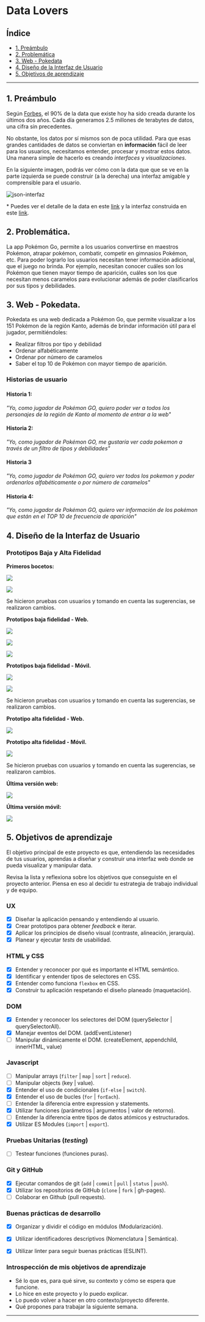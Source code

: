 # Data Lovers

## Índice

* [1. Preámbulo](#1-preámbulo)
* [2. Problemática](#2-problemática)
* [3. Web - Pokedata](#3-web---pokedata)
* [4. Diseño de la Interfaz de Usuario](#4-diseño-de-la-interfaz-de-usuario)
* [5. Objetivos de aprendizaje](#5-objetivos-de-aprendizaje)

***

## 1. Preámbulo

Según [Forbes](https://www.forbes.com/sites/bernardmarr/2018/05/21/how-much-data-do-we-create-every-day-the-mind-blowing-stats-everyone-should-read),
el 90% de la data que existe hoy ha sido creada durante los últimos dos años.
Cada día generamos 2.5 millones de terabytes de datos, una cifra sin precedentes.

No obstante, los datos por sí mismos son de poca utilidad. Para que esas
grandes cantidades de datos se conviertan en **información** fácil de leer para
los usuarios, necesitamos entender, procesar y mostrar estos datos. Una manera
simple de hacerlo es creando _interfaces_ y _visualizaciones_.

En la siguiente imagen, podrás ver cómo con la data que que se ve en la parte
izquierda se puede construir (a la derecha) una interfaz amigable y comprensible
para el usuario.

![json-interfaz](https://lh4.googleusercontent.com/Tn-RPXS26pVvOTdUzRT1KVaJ-_QbFs9SpcGLxSPE43fgbHaXtFgMUInuDt7kV41DkT1j8Tt29V0LxQW7SMtC6digOIhfTXSBKdwI08wUwhD3RAqlwy0hjfmhZ2BFe91mtmCSEqysfgk)

\* Puedes ver el detalle de la data en este [link](https://gist.github.com/lalogf/dd4aa3017a9f8aa8f90dfbca382c4dc9#file-student-json)
y la interfaz construida en este [link](https://app.talento.laboratoria.la/profile/HFOoMpOreBU2psCcjjLg5O2EWEv2).

## 2. Problemática.

La app Pokémon Go, permite a los usuarios convertirse en maestros Pokémon, 
atrapar pokémon, combatir, competir en gimnasios Pokémon, etc. Para poder lograrlo 
los usuarios necesitan tener información adicional, que el juego no brinda. Por ejemplo, 
necesitan conocer cuáles son los Pokémon que tienen mayor tiempo de aparición, cuáles 
son los que necesitan menos caramelos para evolucionar además de poder clasificarlos por 
sus tipos y debilidades.


## 3. Web - Pokedata.

Pokedata es una web dedicada a Pokémon Go, que permite visualizar a los 151 Pokémon de la región Kanto, 
además de brindar información útil para el jugador, permitiéndoles:

* Realizar filtros por tipo y debilidad
* Ordenar alfabéticamente
* Ordenar por número de caramelos
* Saber el top 10 de Pokémon con mayor tiempo de aparición.


### Historias de usuario

#### Historia 1:

*"Yo, como jugador de Pokémon GO, quiero poder ver a todos los personajes de 
la región de Kanto al momento de entrar a la web"*

#### Historia 2:

*"Yo, como jugador de Pokémon GO, me gustaría ver cada pokemon a través de 
un filtro de tipos y debilidades"*

#### Historia 3

*"Yo, como jugador de Pokémon GO, quiero ver todos los pokemon y poder ordenarlos
alfabéticamente o por número de caramelos"*

#### Historia 4:

*"Yo, como jugador de Pokémon GO, quiero ver información de los pokémon que están
en el TOP 10 de frecuencia de aparición"*


## 4. Diseño de la Interfaz de Usuario

### Prototipos Baja y Alta Fidelidad

**Primeros bocetos:**

![](https://raw.githubusercontent.com/claudiaret/LIM011-data-lovers/poke-rama/Prototipos%20Pokedata/Prototipo_Prueba_Web1.jpg)

![](https://raw.githubusercontent.com/claudiaret/LIM011-data-lovers/poke-rama/Prototipos%20Pokedata/Prototipo_Prueba_Web2.jpg)

Se hicieron pruebas con usuarios y tomando en cuenta las sugerencias, se realizaron cambios.

**Prototipos baja fidelidad - Web.**

![](https://raw.githubusercontent.com/claudiaret/LIM011-data-lovers/poke-rama/Prototipos%20Pokedata/Prototipo_Baja%20Fidelidad%20Web0.jpg)

![](https://raw.githubusercontent.com/claudiaret/LIM011-data-lovers/poke-rama/Prototipos%20Pokedata/Prototipo_Baja%20Fidelidad%20Web2.jpg)

![](https://raw.githubusercontent.com/claudiaret/LIM011-data-lovers/poke-rama/Prototipos%20Pokedata/Prototipo_Baja%20Fidelidad%20Web1.jpg)

**Prototipos baja fidelidad - Móvil.**

![](https://raw.githubusercontent.com/claudiaret/LIM011-data-lovers/poke-rama/Prototipos%20Pokedata/Prototipo_Baja%20Fidelidad%20Movil1.jpg)

![](https://raw.githubusercontent.com/claudiaret/LIM011-data-lovers/poke-rama/Prototipos%20Pokedata/Prototipo_Baja%20Fidelidad%20Movil2.jpg)

Se hicieron pruebas con usuarios y tomando en cuenta las sugerencias, se realizaron cambios.

**Prototipo alta fidelidad - Web.**

![](https://raw.githubusercontent.com/claudiaret/LIM011-data-lovers/poke-rama/Prototipos%20Pokedata/Historia-1.jpg)

**Prototipo alta fidelidad - Móvil.**

![](https://raw.githubusercontent.com/claudiaret/LIM011-data-lovers/poke-rama/Prototipos%20Pokedata/Prototipo%20de%20Alta%20Fidelidad%20-%20M%C3%B3vil.png)

Se hicieron pruebas con usuarios y tomando en cuenta las sugerencias, se realizaron cambios.

**Última versión web:**

![](https://raw.githubusercontent.com/claudiaret/LIM011-data-lovers/poke-rama/Prototipos%20Pokedata/Version%20Web.jpg)

**Última versión móvil:**

![](https://raw.githubusercontent.com/claudiaret/LIM011-data-lovers/poke-rama/Prototipos%20Pokedata/Versi%C3%B3n%20M%C3%B3vil.png)


## 5. Objetivos de aprendizaje

El objetivo principal de este proyecto es que, entendiendo las necesidades de
tus usuarios, aprendas a diseñar y construir una interfaz web donde se pueda
visualizar y manipular data.

Revisa la lista y reflexiona sobre los objetivos que conseguiste en el
proyecto anterior. Piensa en eso al decidir tu estrategia de trabajo individual
y de equipo.

### UX

- [x] Diseñar la aplicación pensando y entendiendo al usuario.
- [x] Crear prototipos para obtener _feedback_ e iterar.
- [x] Aplicar los principios de diseño visual (contraste, alineación, jerarquía).
- [x] Planear y ejecutar _tests_ de usabilidad.

### HTML y CSS

- [x] Entender y reconocer por qué es importante el HTML semántico.
- [x] Identificar y entender tipos de selectores en CSS.
- [x] Entender como funciona `flexbox` en CSS.
- [x] Construir tu aplicación respetando el diseño planeado (maquetación).

### DOM

- [x] Entender y reconocer los selectores del DOM (querySelector | querySelectorAll).
- [x] Manejar eventos del DOM. (addEventListener)
- [ ] Manipular dinámicamente el DOM. (createElement, appendchild, innerHTML, value)

### Javascript

- [ ] Manipular arrays (`filter` | `map` | `sort` | `reduce`).
- [ ] Manipular objects (key | value).
- [x] Entender el uso de condicionales (`if-else` | `switch`).
- [x] Entender el uso de bucles (`for` | `forEach`).
- [ ] Entender la diferencia entre expression y statements.
- [x] Utilizar funciones (parámetros | argumentos | valor de retorno).
- [ ] Entender la diferencia entre tipos de datos atómicos y estructurados.
- [x] Utilizar ES Modules (`import` | `export`).

### Pruebas Unitarias (_testing_)
- [ ] Testear funciones (funciones puras).

### Git y GitHub
- [x] Ejecutar comandos de git (`add` | `commit` | `pull` | `status` | `push`).
- [x] Utilizar los repositorios de GitHub (`clone` | `fork` | gh-pages).
- [ ] Colaborar en Github (pull requests).

### Buenas prácticas de desarrollo
- [x] Organizar y dividir el código en módulos (Modularización).
- [x] Utilizar identificadores descriptivos (Nomenclatura | Semántica).
- [x] Utilizar linter para seguir buenas prácticas (ESLINT).


### Introspección de mis objetivos de aprendizaje

* Sé lo que es, para qué sirve, su contexto y cómo se espera que funcione.
* Lo hice en este proyecto y lo puedo explicar.
* Lo puedo volver a hacer en otro contexto/proyecto diferente.
* Qué propones para trabajar la siguiente semana.

***
